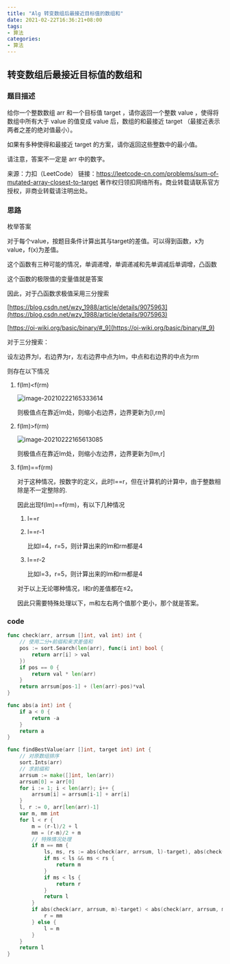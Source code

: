 ```yaml
---
title: "Alg 转变数组后最接近目标值的数组和"
date: 2021-02-22T16:36:21+08:00
tags:
- 算法
categories: 
- 算法
---
```


## 转变数组后最接近目标值的数组和

### 题目描述

给你一个整数数组 arr 和一个目标值 target ，请你返回一个整数 value ，使得将数组中所有大于 value 的值变成 value 后，数组的和最接近  target （最接近表示两者之差的绝对值最小）。

如果有多种使得和最接近 target 的方案，请你返回这些整数中的最小值。

请注意，答案不一定是 arr 中的数字。

来源：力扣（LeetCode）
链接：https://leetcode-cn.com/problems/sum-of-mutated-array-closest-to-target
著作权归领扣网络所有。商业转载请联系官方授权，非商业转载请注明出处。

<!--more-->

### 思路

枚举答案

对于每个value，按题目条件计算出其与target的差值。可以得到函数，x为value，f(x)为差值。

这个函数有三种可能的情况，单调递增，单调递减和先单调减后单调增，凸函数

这个函数的极限值的变量值就是答案

因此，对于凸函数求极值采用三分搜索

[https://blog.csdn.net/wzy_1988/article/details/9075963](https://blog.csdn.net/wzy_1988/article/details/9075963)

[https://oi-wiki.org/basic/binary/#_9](https://oi-wiki.org/basic/binary/#_9)

对于三分搜索：

设左边界为l，右边界为r，左右边界中点为lm，中点和右边界的中点为rm

则存在以下情况

1. f(lm)<f(rm)

   ![image-20210222165333614](http://qiniu.qraffa.cn/image-20210222165333614.png)

   则极值点在靠近lm处，则缩小右边界，边界更新为[l,rm]

2. f(lm)>f(rm)

   ![image-20210222165613085](http://qiniu.qraffa.cn/image-20210222165613085.png)

   则极值点在靠近lm处，则缩小左边界，边界更新为[lm,r]

3. f(lm)==f(rm)

   对于这种情况，按数字的定义，此时l==r，但在计算机的计算中，由于整数相除是不一定整除的.

   因此出现f(lm)==f(rm)，有以下几种情况

   1. l==r

   2. l==r-1

      比如l=4，r=5，则计算出来的lm和rm都是4

   3. l==r-2

      比如l=3，r=5，则计算出来的lm和rm都是4

   对于以上无论哪种情况，l和r的差值都在≤2。

   因此只需要特殊处理以下，m和左右两个值那个更小，那个就是答案。

### code

```go
func check(arr, arrsum []int, val int) int {
	// 使用二分+前缀和来求差值和
	pos := sort.Search(len(arr), func(i int) bool {
		return arr[i] > val
	})
	if pos == 0 {
		return val * len(arr)
	}
	return arrsum[pos-1] + (len(arr)-pos)*val
}

func abs(a int) int {
	if a < 0 {
		return -a
	}
	return a
}

func findBestValue(arr []int, target int) int {
	// 对原数组排序
	sort.Ints(arr)
	// 求前缀和
	arrsum := make([]int, len(arr))
	arrsum[0] = arr[0]
	for i := 1; i < len(arr); i++ {
		arrsum[i] = arrsum[i-1] + arr[i]
	}
	l, r := 0, arr[len(arr)-1]
	var m, mm int
	for l < r {
		m = (r-l)/2 + l
		mm = (r-m)/2 + m
		// 特殊情况处理
		if m == mm {
			ls, ms, rs := abs(check(arr, arrsum, l)-target), abs(check(arr, arrsum, m)-target), abs(check(arr, arrsum, r)-target)
			if ms < ls && ms < rs {
				return m
			}
			if ms < ls {
				return r
			}
			return l
		}
		if abs(check(arr, arrsum, m)-target) < abs(check(arr, arrsum, mm)-target) {
			r = mm
		} else {
			l = m
		}
	}
	return l
}
```




